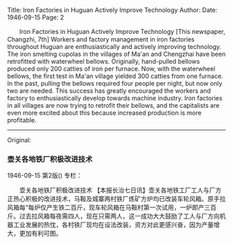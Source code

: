 Title: Iron Factories in Huguan Actively Improve Technology
Author:
Date: 1946-09-15
Page: 2

　　Iron Factories in Huguan Actively Improve Technology
    [This newspaper, Changzhi, 7th] Workers and factory management in iron factories throughout Huguan are enthusiastically and actively improving technology. The iron smelting cupolas in the villages of Ma'an and Chengzhai have been retrofitted with waterwheel bellows. Originally, hand-pulled bellows produced only 200 catties of iron per furnace. Now, with the waterwheel bellows, the first test in Ma'an village yielded 300 catties from one furnace. In the past, pulling the bellows required four people per night, but now only two are needed. This success has greatly encouraged the workers and factory to enthusiastically develop towards machine industry. Iron factories in all villages are now trying to retrofit their bellows, and the capitalists are even more excited about this because increased production is more profitable.



<hr /> 

Original: 


### 壶关各地铁厂积极改进技术

1946-09-15
第2版()
专栏：

　　壶关各地铁厂积极改进技术
    【本报长治七日讯】壶关各地铁工厂工人与厂方正热心积极的改进技术，马鞍及城寨两村铁厂炼矿方炉均已改装车轮风箱。原手拉风箱每“每炉仅产生铁二百斤，现车轮风箱在马鞍村第一次试用，一炉即产三百斤。过去拉风箱每夜需四人，现在只需两人，这一成功大大鼓励了工人与厂方向机器工业发展的热忱，各村铁厂现均在设法改装，资方对此更感兴奋，因为产量增大，更加有利可图。
